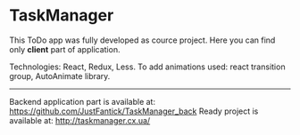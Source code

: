 # TaskManager

This ToDo app was fully developed as cource project. Here you can find only __client__ part of application.

Technologies: React, Redux, Less.
To add animations used: react transition group, AutoAnimate library.
***
Backend application part is available at: https://github.com/JustFantick/TaskManager_back
Ready project is available at: http://taskmanager.cx.ua/

